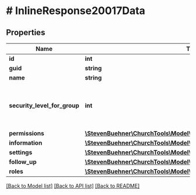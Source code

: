 # # InlineResponse20017Data

## Properties

Name | Type | Description | Notes
------------ | ------------- | ------------- | -------------
**id** | **int** |  | [optional]
**guid** | **string** |  | [optional]
**name** | **string** |  | [optional]
**security_level_for_group** | **int** | You can see group fields up to this security level. | [optional]
**permissions** | [**\StevenBuehner\ChurchTools\Model\InlineResponse20017DataPermissions**](InlineResponse20017DataPermissions.md) |  | [optional]
**information** | [**\StevenBuehner\ChurchTools\Model\InlineResponse20017DataInformation**](InlineResponse20017DataInformation.md) |  | [optional]
**settings** | [**\StevenBuehner\ChurchTools\Model\InlineResponse20017DataSettings**](InlineResponse20017DataSettings.md) |  | [optional]
**follow_up** | [**\StevenBuehner\ChurchTools\Model\InlineResponse20017DataFollowUp**](InlineResponse20017DataFollowUp.md) |  | [optional]
**roles** | [**\StevenBuehner\ChurchTools\Model\InlineResponse20017DataRoles[]**](InlineResponse20017DataRoles.md) |  | [optional]

[[Back to Model list]](../../README.md#models) [[Back to API list]](../../README.md#endpoints) [[Back to README]](../../README.md)
